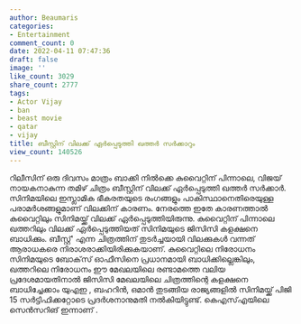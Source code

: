 ```yaml
---
author: Beaumaris
categories:
- Entertainment
comment_count: 0
date: 2022-04-11 07:47:36
draft: false
image: ''
like_count: 3029
share_count: 2777
tags:
- Actor Vijay
- ban
- beast movie
- qatar
- vijay
title: ബീസ്റ്റിന് വിലക്ക് ഏർപ്പെടുത്തി ഖത്തർ സർക്കാറും
view_count: 140526
---
```


റിലീസിന് ഒരു ദിവസം മാത്രം ബാക്കി നിൽക്കെ കുവൈറ്റിന് പിന്നാലെ, വിജയ് നായകനാകുന്ന തമിഴ് ചിത്രം ബീസ്റ്റിന് വിലക്ക് ഏർപ്പെടുത്തി ഖത്തർ സർക്കാർ. സിനിമയിലെ ഇസ്ലാമിക ഭീകരതയുടെ രംഗങ്ങളും പാകിസ്ഥാനെതിരെയുള്ള പരാമർശങ്ങളുമാണ് വിലക്കിന് കാരണം. നേരത്തെ ഇതേ കാരണത്താൽ കുവൈറ്റിലും സിനിമയ്ക്ക് വിലക്ക് ഏർപ്പെടുത്തിയിരുന്നു. കുവൈറ്റിന് പിന്നാലെ ഖത്തറിലും വിലക്ക് ഏർപ്പെടുത്തിയത് സിനിമയുടെ ജിസിസി കളക്ഷനെ ബാധിക്കും. ബീസ്റ്റ്' എന്ന ചിത്രത്തിന് തുടർച്ചയായി വിലക്കുകൾ വന്നത് ആരാധകരെ നിരാശരാക്കിയിരിക്കുകയാണ്. കുവൈറ്റിലെ നിരോധനം സിനിമയുടെ ബോക്‌സ് ഓഫീസിനെ പ്രധാനമായി ബാധിക്കില്ലെങ്കിലും, ഖത്തറിലെ നിരോധനം ഈ മേഖലയിലെ രണ്ടാമത്തെ വലിയ പ്രദേശമായതിനാൽ ജിസിസി മേഖലയിലെ ചിത്രത്തിന്റെ കളക്ഷനെ ബാധിച്ചേക്കാം യുഎഇ , ബഹറിൻ, ഒമാൻ തുടങ്ങിയ രാജ്യങ്ങളിൽ സിനിമയ്ക്ക് പിജി 15 സർട്ടിഫിക്കറ്റോടെ പ്രദർശനാനുമതി നൽകിയിട്ടുണ്ട്. കെഎസ്എയിലെ സെൻസറിങ് ഇന്നാണ് .